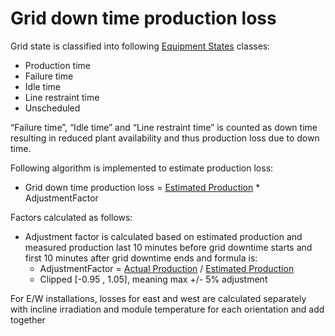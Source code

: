 # Grid down time production loss

Grid state is classified into following [Equipment States](../../../data_collection/equipment_states/README.md) classes:
- Production time
- Failure time
- Idle time
- Line restraint time
- Unscheduled

“Failure time”, “Idle time” and “Line restraint time” is counted as down time resulting in reduced plant availability and thus production loss due to down time.

Following algorithm is implemented to estimate production loss:
- Grid down time production loss = [Estimated Production](../yield_and_weather/estimated_production.md) * AdjustmentFactor

Factors calculated as follows:
- Adjustment factor is calculated based on estimated production and measured production last 10 minutes before grid downtime starts and first 10 minutes after grid downtime ends and formula is:
    - AdjustmentFactor = [Actual Production](../yield_and_weather/actual_production.md) / [Estimated Production](../yield_and_weather/estimated_production.md)
    - Clipped [-0.95 , 1.05], meaning max +/- 5% adjustment

 For E/W installations, losses for east and west are calculated separately with incline irradiation and module temperature for each orientation and add together
